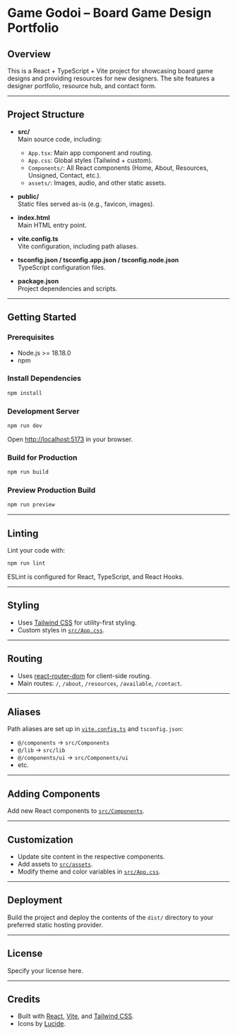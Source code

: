 # Game Godoi – Board Game Design Portfolio

## Overview

This is a React + TypeScript + Vite project for showcasing board game designs and providing resources for new designers. The site features a designer portfolio, resource hub, and contact form.

---

## Project Structure

- **src/**  
  Main source code, including:
  - `App.tsx`: Main app component and routing.
  - `App.css`: Global styles (Tailwind + custom).
  - `Components/`: All React components (Home, About, Resources, Unsigned, Contact, etc.).
  - `assets/`: Images, audio, and other static assets.

- **public/**  
  Static files served as-is (e.g., favicon, images).

- **index.html**  
  Main HTML entry point.

- **vite.config.ts**  
  Vite configuration, including path aliases.

- **tsconfig.json / tsconfig.app.json / tsconfig.node.json**  
  TypeScript configuration files.

- **package.json**  
  Project dependencies and scripts.

---

## Getting Started

### Prerequisites

- Node.js >= 18.18.0
- npm

### Install Dependencies

```sh
npm install
```

### Development Server

```sh
npm run dev
```
Open [http://localhost:5173](http://localhost:5173) in your browser.

### Build for Production

```sh
npm run build
```

### Preview Production Build

```sh
npm run preview
```

---

## Linting

Lint your code with:

```sh
npm run lint
```

ESLint is configured for React, TypeScript, and React Hooks.

---

## Styling

- Uses [Tailwind CSS](https://tailwindcss.com/) for utility-first styling.
- Custom styles in [`src/App.css`](src/App.css).

---

## Routing

- Uses [react-router-dom](https://reactrouter.com/) for client-side routing.
- Main routes: `/`, `/about`, `/resources`, `/available`, `/contact`.

---

## Aliases

Path aliases are set up in [`vite.config.ts`](vite.config.ts) and `tsconfig.json`:
- `@/components` → `src/Components`
- `@/lib` → `src/lib`
- `@/components/ui` → `src/Components/ui`
- etc.

---

## Adding Components

Add new React components to [`src/Components`](src/Components).

---

## Customization

- Update site content in the respective components.
- Add assets to [`src/assets`](src/assets).
- Modify theme and color variables in [`src/App.css`](src/App.css).

---

## Deployment

Build the project and deploy the contents of the `dist/` directory to your preferred static hosting provider.

---

## License

Specify your license here.

---

## Credits

- Built with [React](https://react.dev/), [Vite](https://vitejs.dev/), and [Tailwind CSS](https://tailwindcss.com/).
- Icons by [Lucide](https://lucide.dev/).
